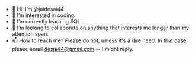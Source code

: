 - 👋 Hi, I’m @jaidesai44
- 👀 I’m interested in coding.
- 🌱 I’m currently learning SQL.
- 💞️ I’m looking to collaborate on anything that interests me longer than my attention span.
- 📫 How to reach me? Please do not, unless it's a dire need. In that case, please email desja44@gmail.com -- I might reply.

<!---
jaidesai44/jaidesai44 is a ✨ special ✨ repository because its `README.md` (this file) appears on your GitHub profile.
You can click the Preview link to take a look at your changes.
--->
